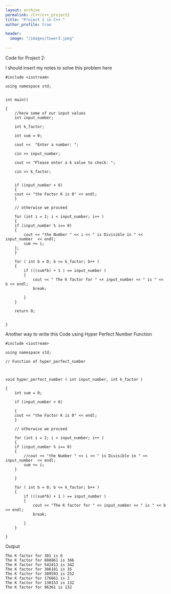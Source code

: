 ```yaml
---
layout: archive
permalink: /C++/c++_project2
title: "Project 2 in C++ "
author_profile: true

header:
  image: "/images/tower3.jpeg"
  
---
```


Code for Project 2:

I should insert my notes to solve this problem here


    #include <iostream>

    using namespace std;


    int main()

    {
        //here some of our input values
        int input_number;

        int k_factor; 

        int sum = 0;

        cout <<  "Enter a number: ";

        cin >> input_number;

        cout << "Please enter a k value to check: ";

        cin >> k_factor;


        if (input_number < 6)
        {
        cout << "the Factor K is 0" << endl;
        }

        // otherwise we proceed

        for (int i = 2; i < input_number; i++ )
        {
        if (input_number % i== 0)
        {
            cout << "the Number " << i << " is Divisible in " << input_number  << endl;
            sum += i;
        }; 
        }

        for ( int b = 0; b <= k_factor; b++ )
        {
            if (((sum*b) + 1 ) == input_number )
            {
                cout << " The K factor for " << input_number << " is " << b << endl;
                break;

            }
        }

        return 0;


    }


Another way to write this Code using Hyper Perfect Number Function

    #include <iostream>

    using namespace std;

    // Function of hyper_perfect_number



    void hyper_perfect_number ( int input_number, int k_factor )

    {
        int sum = 0;

        if (input_number < 6)

        {
        cout << "the Factor K is 0" << endl;
        }

        // otherwise we proceed

        for (int i = 2; i < input_number; i++ )
        {
        if (input_number % i== 0)
        {
            //cout << "the Number " << i << " is Divisible in " << input_number  << endl;
            sum += i;
        }
        
        }

        for ( int b = 0; b <= k_factor; b++ )
        {
            if (((sum*b) + 1 ) == input_number )
            {
                cout << "The K factor for " << input_number << " is " << b << endl;
                break;

            }
        }

    }


Output

    The K factor for 301 is 6
    The K factor for 808861 is 366
    The K factor for 542413 is 342
    The K factor for 306181 is 35
    The K factor for 389593 is 252
    The K factor for 176661 is 2
    The K factor for 130153 is 132
    The K factor for 96361 is 132

